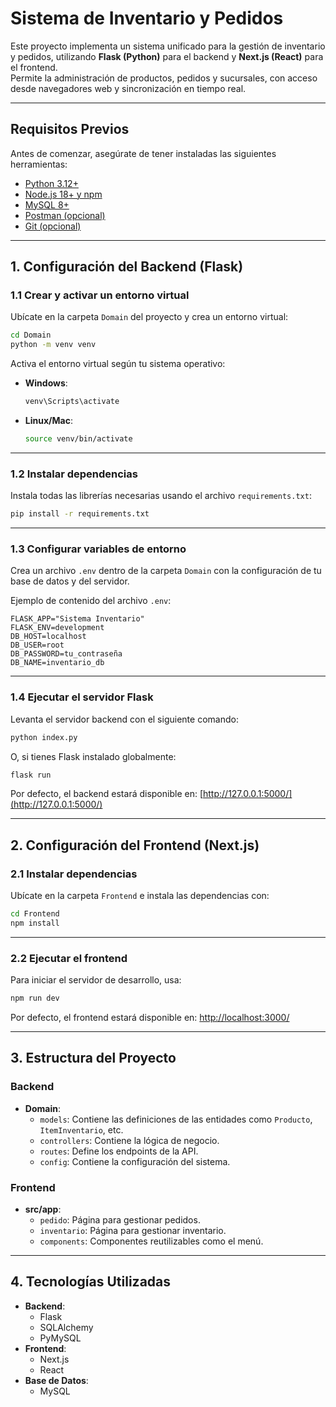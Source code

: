 # Sistema de Inventario y Pedidos

Este proyecto implementa un sistema unificado para la gestión de inventario y pedidos, utilizando **Flask (Python)** para el backend y **Next.js (React)** para el frontend.  
Permite la administración de productos, pedidos y sucursales, con acceso desde navegadores web y sincronización en tiempo real.

---

## **Requisitos Previos**

Antes de comenzar, asegúrate de tener instaladas las siguientes herramientas:

- [Python 3.12+](https://www.python.org/downloads/)
- [Node.js 18+ y npm](https://nodejs.org/)
- [MySQL 8+](https://dev.mysql.com/downloads/)
- [Postman (opcional)](https://www.postman.com/)
- [Git (opcional)](https://git-scm.com/)

---

## **1. Configuración del Backend (Flask)**

### **1.1 Crear y activar un entorno virtual**
Ubícate en la carpeta `Domain` del proyecto y crea un entorno virtual:

```bash
cd Domain
python -m venv venv
```

Activa el entorno virtual según tu sistema operativo:

- **Windows**:
  ```bash
  venv\Scripts\activate
  ```
- **Linux/Mac**:
  ```bash
  source venv/bin/activate
  ```

---

### **1.2 Instalar dependencias**
Instala todas las librerías necesarias usando el archivo `requirements.txt`:

```bash
pip install -r requirements.txt
```

---

### **1.3 Configurar variables de entorno**
Crea un archivo `.env` dentro de la carpeta `Domain` con la configuración de tu base de datos y del servidor.

Ejemplo de contenido del archivo `.env`:
```plaintext
FLASK_APP="Sistema Inventario"
FLASK_ENV=development
DB_HOST=localhost
DB_USER=root
DB_PASSWORD=tu_contraseña
DB_NAME=inventario_db
```

---

### **1.4 Ejecutar el servidor Flask**
Levanta el servidor backend con el siguiente comando:

```bash
python index.py
```
O, si tienes Flask instalado globalmente:
```bash
flask run
```

Por defecto, el backend estará disponible en:
[http://127.0.0.1:5000/](http://127.0.0.1:5000/)

---

## **2. Configuración del Frontend (Next.js)**

### **2.1 Instalar dependencias**
Ubícate en la carpeta `Frontend` e instala las dependencias con:

```bash
cd Frontend
npm install
```

---

### **2.2 Ejecutar el frontend**
Para iniciar el servidor de desarrollo, usa:

```bash
npm run dev
```

Por defecto, el frontend estará disponible en:
[http://localhost:3000/](http://localhost:3000/)

---

## **3. Estructura del Proyecto**

### **Backend**
- **Domain**:
  - `models`: Contiene las definiciones de las entidades como `Producto`, `ItemInventario`, etc.
  - `controllers`: Contiene la lógica de negocio.
  - `routes`: Define los endpoints de la API.
  - `config`: Contiene la configuración del sistema.

### **Frontend**
- **src/app**:
  - `pedido`: Página para gestionar pedidos.
  - `inventario`: Página para gestionar inventario.
  - `components`: Componentes reutilizables como el menú.

---

## **4. Tecnologías Utilizadas**

- **Backend**:
  - Flask
  - SQLAlchemy
  - PyMySQL
- **Frontend**:
  - Next.js
  - React
- **Base de Datos**:
  - MySQL
